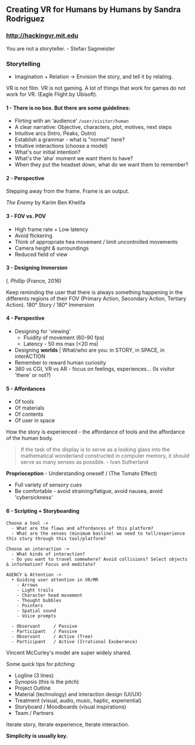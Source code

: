 ## Creating VR for Humans by Humans by Sandra Rodriguez
### http://hackingvr.mit.edu

You are not a storyteller. - Stefan Sagmeister

### Storytelling
- Imagination + Relation -> Envision the story, and tell it by relating.

VR is not film.
VR is not gaming. A lot of things that work for games do not work for VR. (Eagle Flight by Ubisoft).

#### 1 - There is no box. But there are some guidelines:
- Flirting with an 'audience' `/user/visitor/human`
- A clear narrative: Objective, characters, plot, motives, next steps
- Intuitive arcs (Intro, Peaks, Outro)
- Establish a grammar - what is "normal" here?
- Intuitive interactions (choose a model)
- What's our initial intention?
- What's the 'aha' moment we want them to have?
- When they put the headset down, what do we want them to remember?

#### 2 - Perspective
Stepping away from the frame. Frame is an output.

_The Enemy_ by Karim Ben Khelifa

#### 3 - **FOV** vs. **POV**
- High frame rate + Low latency
- Avoid flickering
- Think of appropriate hea movement / limit uncontrolled movements
- Camera height & surroundings
- Reduced field of view

#### 3 - Designing Immersion
_I, Phillip_ (France, 2016)

Keep reminding the user that there is always something happening in the differents regions of their FOV (Primary Action, Secondary Action, Tertiary Action).
180° Story / 180° Immersion

#### 4 - Perspective
- Designing for 'viewing'
  - Fluidity of movement (60-90 fps)
  - Latency - 50 ms max (<20 ms)
- Designing **worlds** | What/who are you: in STORY, in SPACE, in interACTION
- Remember to reward human curiosity
- 360 vs CGI, VR vs AR - focus on feelings, experiences... (Is visitor 'there' or not?)

#### 5 - Affordances
- Of tools
- Of materials
- Of contents
- Of user in space

How the story is experienced - the affordance of tools and the affordance of the human body.

> If the task of the display is to serve as a looking glass into the mathematical wonderland constructed in computer memory, it should serve as many senses as possible. - Ivan Sutherland

**Proprioception** - Understanding oneself / (The Tomato Effect)

- Full variety of sensory cues
- Be comfortable - avoid straining/fatigue, avoid nausea, avoid 'cybersickness'

#### 6 - Scripting + Storyboarding
```
Choose a tool ->
  - What are the flaws and affordances of this platform?
  - What are the senses (minimum basline) we need to tell/experience this story through this tool/platform?
```

```
Choose an interaction ->
  - What kinds of interaction?
  - Do you want to travel somewhere? Avoid collisions? Select objects & information? Focus and meditate?
```

```
AGENCY & Attention ->
  • Guiding user attention in VR/MR
    - Arrows
    - Light trails
    - Character head movement
    - Thought bubbles
    - Pointers
    - Spatial sound
    - Voice prompts
  
  - Observant     / Passive
  - Participant   / Passive
  - Observant     / Active (Tree)
  - Participant   / Active (Irrational Exuberance)
```

Vincent McCurley's model are super widely shared.

Some quick tips for pitching:
- Logline (3 lines)
- Synopsis (this is the pitch)
- Project Outline
- Material (technology) and interaction design (UI/UX)
- Treatment (visual, audio, music, haptic, experiential)
- Storyboard / Moodboards (visual inspirations)
- Team / Partners

Iterate story, Iterate experience, Iterate interaction.

**Simplicity is usually key.**